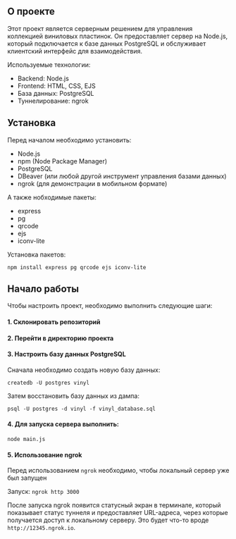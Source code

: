 
## О проекте


Этот проект является серверным решением для управления коллекцией виниловых пластинок. Он предоставляет сервер на Node.js, который подключается к базе данных PostgreSQL и обслуживает клиентский интерфейс для взаимодействия.

Используемые технологии:
- Backend: Node.js
- Frontend: HTML, CSS, EJS
- База данных: PostgreSQL
- Туннелирование: ngrok

## Установка

Перед началом необходимо установить:

- Node.js
- npm (Node Package Manager)
- PostgreSQL
- DBeaver (или любой другой инструмент управления базами данных)
- ngrok (для демонстрации в мобильном формате)

А также нобходимые пакеты:
- express
- pg
- qrcode
- ejs
- iconv-lite

Установка пакетов: 

`npm install express pg qrcode ejs iconv-lite`


## Начало работы

Чтобы настроить проект, необходимо выполнить следующие шаги:

#### 1. Склонировать репозиторий
#### 2. Перейти в директорию проекта
#### 3. Настроить базу данных PostgreSQL<br>

Сначала необходимо создать новую базу данных:

`createdb -U postgres vinyl`

Затем восстановить базу данных из дампа:

`psql -U postgres -d vinyl -f vinyl_database.sql`<br>

#### 4. Для запуска сервера выполнить:
`node main.js`

#### 5. Использование ngrok

Перед использованием `ngrok` необходимо, чтобы локальный сервер уже был запущен

Запуск:
`ngrok http 3000`

После запуска ngrok появится статусный экран в терминале, который показывает статус туннеля и предоставляет URL-адреса, через которые получается доступ к локальному серверу. Это будет что-то вроде `http://12345.ngrok.io`.
